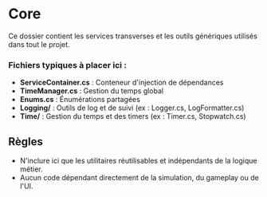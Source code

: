# Core

Ce dossier contient les services transverses et les outils génériques utilisés dans tout le projet.

### Fichiers typiques à placer ici :
- **ServiceContainer.cs** : Conteneur d'injection de dépendances
- **TimeManager.cs** : Gestion du temps global
- **Enums.cs** : Énumérations partagées
- **Logging/** : Outils de log et de suivi (ex : Logger.cs, LogFormatter.cs)
- **Time/** : Gestion du temps et des timers (ex : Timer.cs, Stopwatch.cs)

## Règles
- N'inclure ici que les utilitaires réutilisables et indépendants de la logique métier.
- Aucun code dépendant directement de la simulation, du gameplay ou de l'UI.
